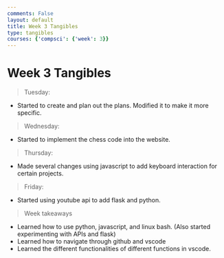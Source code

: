 ```yaml
---
comments: False
layout: default
title: Week 3 Tangibles
type: tangibles
courses: {'compsci': {'week': 3}}
---
```


<h1>Week 3 Tangibles</h1>

> Tuesday:
- Started to create and plan out the plans. Modified it to make it more specific.

> Wednesday:
- Started to implement the chess code into the website.

> Thursday:
- Made several changes using javascript to add keyboard interaction for certain projects.

> Friday:
- Started using youtube api to add flask and python.

> Week takeaways
- Learned how to use python, javascript, and linux bash. (Also started experimenting with APIs and flask)
- Learned how to navigate through github and vscode
- Learned the different functionalities of different functions in vscode. 